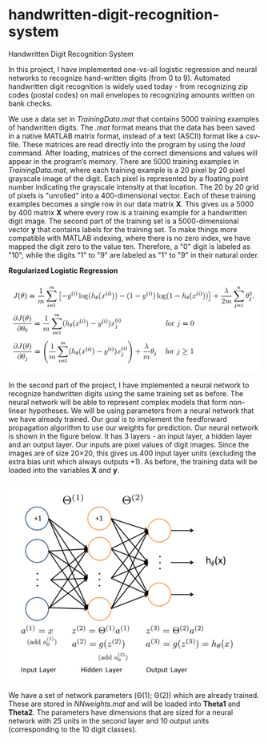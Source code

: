 # handwritten-digit-recognition-system
Handwritten Digit Recognition System

In this project, I have implemented one-vs-all logistic regression and neural networks to recognize hand-written digits (from 0 to 9). Automated handwritten digit recognition is widely used today - from recognizing zip codes (postal codes) on mail envelopes to recognizing amounts written on bank checks.

We use a data set in *TrainingData.mat* that contains 5000 training examples of handwritten digits. The *.mat* format means that the data has been saved in a native MATLAB matrix format, instead of a text (ASCII) format like a csv-file. These matrices are read directly into the program by using the *load* command. After loading, matrices of the correct dimensions and values will appear in the program’s memory.
There are 5000 training examples in *TrainingData.mat*, where each training example is a 20 pixel by 20 pixel grayscale image of the digit. Each pixel is represented by a floating point number indicating the grayscale intensity at that location. The 20 by 20 grid of pixels is "unrolled" into a 400-dimensional vector. Each of these training examples becomes a single row in our data matrix **X**. This gives us a 5000 by 400 matrix **X** where every row is a training example for a handwritten digit image.
The second part of the training set is a 5000-dimensional vector **y** that contains labels for the training set. To make things more compatible with MATLAB indexing, where there is no zero index, we have mapped the digit zero to the value ten. Therefore, a "0" digit is labeled as "10", while the digits "1" to "9" are labeled as "1" to "9" in their natural order.

**Regularized Logistic Regression**

![Screenshot](regularized-logistic-regression.png)

In the second part of the project, I have implemented a neural network to recognize handwritten digits using the same training set as before. The neural network will be able to represent complex models that form non-linear hypotheses. We will be using parameters from a neural network that we have already trained. Our goal is to implement the feedforward propagation algorithm to use our weights for prediction. 
Our neural network is shown in the figure below. It has 3 layers - an input layer, a hidden layer and an output layer. Our inputs are pixel values of digit images. Since the images are of size 20×20, this gives us 400 input layer units (excluding the extra bias unit which always outputs +1). As before, the training data will be loaded into the variables **X** and **y**.

![Screenshot](nueral-network-model.PNG)

We have a set of network parameters (Θ(1); Θ(2)) which are already trained. These are stored in *NNweights.mat* and will be loaded into **Theta1** and **Theta2**. The parameters have dimensions that are sized for a neural network with 25 units in the second layer and 10 output units (corresponding to the 10 digit classes).
